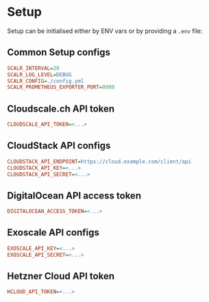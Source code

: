 # Setup

Setup can be initialised either by ENV vars or by providing a `.env` file:

## Common Setup configs

```ini
SCALR_INTERVAL=20
SCALR_LOG_LEVEL=DEBUG
SCALR_CONFIG=./config.yml
SCALR_PROMETHEUS_EXPORTER_PORT=8000
```

## Cloudscale.ch API token

```ini
CLOUDSCALE_API_TOKEN=<...>
```

## CloudStack API configs

```ini
CLOUDSTACK_API_ENDPOINT=https://cloud.example.com/client/api
CLOUDSTACK_API_KEY=<...>
CLOUDSTACK_API_SECRET=<...>
```

## DigitalOcean API access token

```ini
DIGITALOCEAN_ACCESS_TOKEN=<...>
```

## Exoscale API configs

```ini
EXOSCALE_API_KEY=<...>
EXOSCALE_API_SECRET=<...>
```

## Hetzner Cloud API token

```ini
HCLOUD_API_TOKEN=<...>
```
